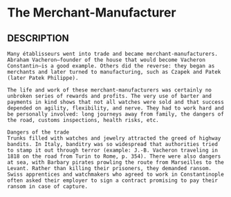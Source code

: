 # The Merchant-Manufacturer

## DESCRIPTION
    Many établisseurs went into trade and became merchant-manufacturers. Abraham Vacheron—founder of the house that would become Vacheron Constantin—is a good example. Others did the reverse: they began as merchants and later turned to manufacturing, such as Czapek and Patek (later Patek Philippe).

    The life and work of these merchant-manufacturers was certainly no unbroken series of rewards and profits. The very use of barter and payments in kind shows that not all watches were sold and that success depended on agility, flexibility, and nerve. They had to work hard and be personally involved: long journeys away from family, the dangers of the road, customs inspections, health risks, etc.

    Dangers of the trade
    Trunks filled with watches and jewelry attracted the greed of highway bandits. In Italy, banditry was so widespread that authorities tried to stamp it out through terror (example: J.-B. Vacheron traveling in 1818 on the road from Turin to Rome, p. 354). There were also dangers at sea, with Barbary pirates prowling the route from Marseilles to the Levant. Rather than killing their prisoners, they demanded ransom. Swiss apprentices and watchmakers who agreed to work in Constantinople often asked their employer to sign a contract promising to pay their ransom in case of capture.
